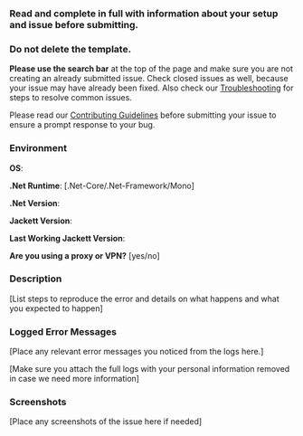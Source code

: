 ### Read and complete in full with information about your setup and issue before submitting.
### Do not delete the template.

**Please use the search bar** at the top of the page and make sure you are not creating an already submitted issue.
Check closed issues as well, because your issue may have already been fixed. Also check our [Troubleshooting](https://github.com/Jackett/Jackett/wiki/Troubleshooting) for steps to resolve common issues.

Please read our [Contributing Guidelines](https://github.com/Jackett/Jackett/blob/master/CONTRIBUTING.md) before submitting your issue to ensure a prompt response to your bug.

### Environment

**OS**:

**.Net Runtime**: [.Net-Core/.Net-Framework/Mono]

**.Net Version**:

**Jackett Version**:

**Last Working Jackett Version**:

**Are you using a proxy or VPN?** [yes/no]

### Description

[List steps to reproduce the error and details on what happens and what you expected to happen]


### Logged Error Messages

[Place any relevant error messages you noticed from the logs here.]

[Make sure you attach the full logs with your personal information removed in case we need more information]

### Screenshots

[Place any screenshots of the issue here if needed]
